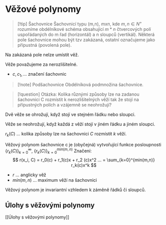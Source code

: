 # Věžové polynomy
> [!tip] Šachovnice
Šachovnicí typu (m,n), $m x n$, kde $m, n \in N^+$ rozumíme obdélníkové schéma obsahující $m*n$ čtvercových polí uspořádaných do m řad (horizontál) a n sloupců (vertikál).
Některá pole šachovnice mohou být tzv zakázaná, ostatní označujeme jako přípustná (povolená pole).

Na zakázaná pole nelze umístit věž.

Věže považujeme za nerozlišitelné.

- $c, c_1,...$ značení šachovnic

> [!note] Podšachovnice
Obdélníková podmnožina šachovnice.

> [!question] Otázka:
Kolika různými způsoby lze na zadanou šachovnici C rozmístit k nerozlišitelných věží tak že stojí na přípustných polích a vzájemně se neohrožují?

Dvě věže se ohrožují, když stojí ve stejném řádku nebo sloupci.

Věže se neohrožují, když každá z věží stojí v jiném řádku a jiném sloupci.

$r_k (C)$ ... kolika způsoby lze na šachovnici $C$ rozmístit $k$ věží.

Věžový polynom šachovnice c je (obyčejná) vytvořující funkce posloupnosti $\{r_k(C)\}_{k=0}^\infty$, $\{r_k(C)\}_{k=0}^{min(m,n)}$
Značení: 
$$
r(x_i, C) = r_0(c) + r_1(c)x + r_2 (c)x^2 ... = \sum_{k=0}^{min(m,n)} r_k(c)x^k
$$
- $r$ ... anglicky věž
- $min(m,n)$ ... maximum věží na šachovnici 

Věžový polynom je invariantní vzhledem k záměně řádků či sloupců.

## Úlohy s věžovými polynomy
[[Úlohy s věžovými polynomy]]